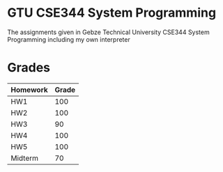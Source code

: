# GTU CSE344 System Programming
The assignments given in Gebze Technical University CSE344 System Programming including my own interpreter

# Grades
| Homework | Grade |
| -------- | -------- |
| HW1 | 100 |
| HW2 | 100 |
| HW3 | 90 |
| HW4 | 100 |
| HW5 | 100 |
| Midterm | 70 |


